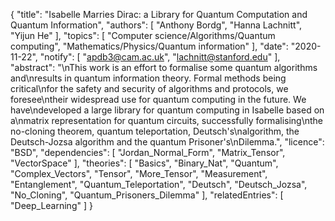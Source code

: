 {
    "title": "Isabelle Marries Dirac: a Library for Quantum Computation and Quantum Information",
    "authors": [
        "Anthony Bordg",
        "Hanna Lachnitt",
        "Yijun He"
    ],
    "topics": [
        "Computer science/Algorithms/Quantum computing",
        "Mathematics/Physics/Quantum information"
    ],
    "date": "2020-11-22",
    "notify": [
        "apdb3@cam.ac.uk",
        "lachnitt@stanford.edu"
    ],
    "abstract": "\nThis work is an effort to formalise some quantum algorithms and\nresults in quantum information theory. Formal methods being critical\nfor the safety and security of algorithms and protocols, we foresee\ntheir widespread use for quantum computing in the future. We have\ndeveloped a large library for quantum computing in Isabelle based on a\nmatrix representation for quantum circuits, successfully formalising\nthe no-cloning theorem, quantum teleportation, Deutsch's\nalgorithm, the Deutsch-Jozsa algorithm and the quantum Prisoner's\nDilemma.",
    "licence": "BSD",
    "dependencies": [
        "Jordan_Normal_Form",
        "Matrix_Tensor",
        "VectorSpace"
    ],
    "theories": [
        "Basics",
        "Binary_Nat",
        "Quantum",
        "Complex_Vectors",
        "Tensor",
        "More_Tensor",
        "Measurement",
        "Entanglement",
        "Quantum_Teleportation",
        "Deutsch",
        "Deutsch_Jozsa",
        "No_Cloning",
        "Quantum_Prisoners_Dilemma"
    ],
    "relatedEntries": [
        "Deep_Learning"
    ]
}